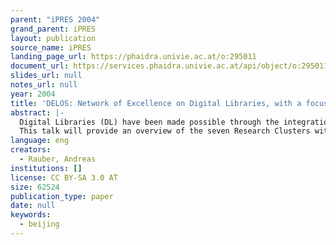 ```yaml
---
parent: "iPRES 2004"
grand_parent: iPRES
layout: publication
source_name: iPRES
landing_page_url: https://phaidra.univie.ac.at/o:295011
document_url: https://services.phaidra.univie.ac.at/api/object/o:295011/download
slides_url: null
notes_url: null
year: 2004
title: 'DELOS: Network of Excellence on Digital Libraries, with a focus on the Preservation Cluster'
abstract: |-
  Digital Libraries (DL) have been made possible through the integration and use of a number of IC technologies, the availability of digital content on a global scale and a strong demand for users who are now online. They are destined to become essential part of the information infrastructure in the 21st century. The DELOS network intends to conduct a joint program of activities aimed at integrating and coordinating the ongoing research activities of the major European teams working in DL-related areas with the goal of developing the next generation DL technologies.
  This talk will provide an overview of the seven Research Clusters within the DELOS Network, with a specific focus on activities of the DELOS Preservation Cluster.
language: eng
creators:
  - Rauber, Andreas
institutions: []
license: CC BY-SA 3.0 AT
size: 62524
publication_type: paper
date: null
keywords:
  - beijing
---
```

